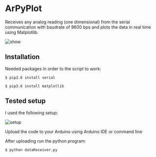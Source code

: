 # ArPyPlot
Receives any analog reading (one dimensional) from the serial communication with baudrate of 9600 bps and plots
the data in real time using Matplotlib.

![show](https://user-images.githubusercontent.com/24254286/69299825-52f3fe00-0bf0-11ea-92d8-9befbe3138c1.gif)

## Installation

Needed packages in order to the script to work:

``` $ pip3.6 install serial ```

``` $ pip3.6 install matplotlib ```

## Tested setup
I used the following setup:

![setup](https://user-images.githubusercontent.com/24254286/66364417-fb5f4300-e95f-11e9-9979-39f50a5b9c39.jpg)

Upload the code to your Arduino using Arduino IDE or command line

After uploading run the python program:

```$ python dataReceiver.py ```
